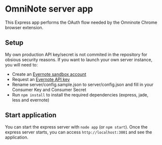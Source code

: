 OmniNote server app
===================
This Express app performs the OAuth flow needed by the Omninote Chrome browser extension.

Setup
-----------
My own production API key/secret is not commited in the repository for obsious security reasons. If you want to launch your own server instance, you will need to:
- Create an [Evernote sandbox account](https://sandbox.evernote.com/Registration.action)
- Request an [Evernote API key](http://dev.evernote.com/)
- Rename server/config.sample.json to server/config.json and fill in your Consumer Key and Consumer Secret
- Run `npm install` to install the required dependencies (express, jade, less and evernote)

Start application
-----------------
You can start the express server with `node app` (or `npm start`).  Once the express server starts, you can access `http://localhost:3001` and see the application.
